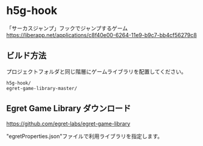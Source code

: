 # h5g-hook

「サーカスジャンプ」フックでジャンプするゲーム
<https://liberapp.net/applications/c8f40e00-6264-11e9-b9c7-bb4cf56279c8>

## ビルド方法

プロジェクトフォルダと同じ階層にゲームライブラリを配置してください。

```
h5g-hook/
egret-game-library-master/
```

## Egret Game Library ダウンロード
<https://github.com/egret-labs/egret-game-library>

"egretProperties.json"ファイルで利用ライブラリを指定します。
